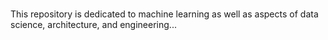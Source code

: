 # 
This repository is dedicated to machine learning as well as aspects of data science, architecture, and engineering...
